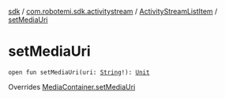 [sdk](../../index.md) / [com.robotemi.sdk.activitystream](../index.md) / [ActivityStreamListItem](index.md) / [setMediaUri](./set-media-uri.md)

# setMediaUri

`open fun setMediaUri(uri: `[`String`](https://kotlinlang.org/api/latest/jvm/stdlib/kotlin/-string/index.html)`!): `[`Unit`](https://kotlinlang.org/api/latest/jvm/stdlib/kotlin/-unit/index.html)

Overrides [MediaContainer.setMediaUri](../../com.robotemi.sdk/-media-container/set-media-uri.md)

